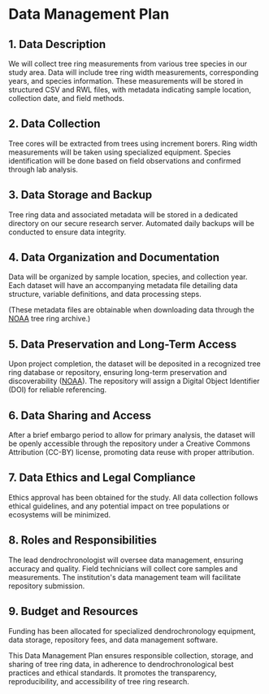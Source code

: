 # Data Management Plan
## 1. Data Description
We will collect tree ring measurements from various tree species in our study area. Data will include tree ring width measurements, corresponding years, and species information. These measurements will be stored in structured CSV and RWL files, with metadata indicating sample location, collection date, and field methods.

## 2. Data Collection
Tree cores will be extracted from trees using increment borers. Ring width measurements will be taken using specialized equipment. Species identification will be done based on field observations and confirmed through lab analysis.

## 3. Data Storage and Backup
Tree ring data and associated metadata will be stored in a dedicated directory on our secure research server. Automated daily backups will be conducted to ensure data integrity.

## 4. Data Organization and Documentation
Data will be organized by sample location, species, and collection year. Each dataset will have an accompanying metadata file detailing data structure, variable definitions, and data processing steps. 

(These metadata files are obtainable when downloading data through the [NOAA](https://www.ncei.noaa.gov/products/paleoclimatology/tree-ring) tree ring archive.)

## 5. Data Preservation and Long-Term Access
Upon project completion, the dataset will be deposited in a recognized tree ring database or repository, ensuring long-term preservation and discoverability ([NOAA](https://www.ncei.noaa.gov/products/paleoclimatology/tree-ring)). The repository will assign a Digital Object Identifier (DOI) for reliable referencing.

## 6. Data Sharing and Access
After a brief embargo period to allow for primary analysis, the dataset will be openly accessible through the repository under a Creative Commons Attribution (CC-BY) license, promoting data reuse with proper attribution.

## 7. Data Ethics and Legal Compliance
Ethics approval has been obtained for the study. All data collection follows ethical guidelines, and any potential impact on tree populations or ecosystems will be minimized.

## 8. Roles and Responsibilities
The lead dendrochronologist will oversee data management, ensuring accuracy and quality. Field technicians will collect core samples and measurements. The institution's data management team will facilitate repository submission.

## 9. Budget and Resources
Funding has been allocated for specialized dendrochronology equipment, data storage, repository fees, and data management software.

This Data Management Plan ensures responsible collection, storage, and sharing of tree ring data, in adherence to dendrochronological best practices and ethical standards. It promotes the transparency, reproducibility, and accessibility of tree ring research.
